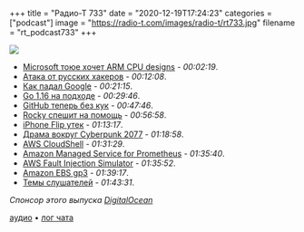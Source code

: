 +++
title = "Радио-Т 733"
date = "2020-12-19T17:24:23"
categories = ["podcast"]
image = "https://radio-t.com/images/radio-t/rt733.jpg"
filename = "rt_podcast733"
+++

![](https://radio-t.com/images/radio-t/rt733.jpg)

- [Microsoft тоюе хочет ARM CPU designs](https://arstechnica.com/gadgets/2020/12/microsoft-may-be-developing-its-own-in-house-arm-cpu-designs/) - *00:02:19*.
- [Атака от русских хакеров](https://www.wsj.com/articles/hack-suggests-new-scope-sophistication-for-cyberattacks-11608251360) - *00:12:08*.
- [Как падал Google](https://status.cloud.google.com/incident/zall/20013) - *00:21:15*.
- [Go 1.16 на подходе](https://tip.golang.org/doc/go1.16) - *00:29:46*.
- [GitHub теперь без кук](https://github.blog/2020-12-17-no-cookie-for-you/) - *00:47:46*.
- [Rocky спешит на помощь](https://github.com/rocky-linux/rocky) - *00:56:58*.
- [iPhone Flip утек](https://www.tomsguide.com/news/forget-iphone-13-foldable-iphone-release-date-just-leaked) - *01:13:17*.
- [Драма вокруг Cyberpunk 2077](https://www.wsj.com/articles/cyberpunk-2077-is-taken-off-playstation-store-players-offered-refunds-11608313984?mod=tech_lead_pos10) - *01:18:58*.
- [AWS CloudShell](https://aws.amazon.com/blogs/aws/aws-cloudshell-command-line-access-to-aws-resources/) - *01:31:29*.
- [Amazon Managed Service for Prometheus](https://aws.amazon.com/prometheus/) - *01:35:40*.
- [AWS Fault Injection Simulator](https://aws.amazon.com/fis/) - *01:35:52*.
- [Amazon EBS gp3](https://aws.amazon.com/blogs/aws/new-amazon-ebs-gp3-volume-lets-you-provision-performance-separate-from-capacity-and-offers-20-lower-price/) - *01:39:17*.
- [Темы слушателей](https://radio-t.com/p/2020/12/15/prep-733/) - *01:43:31*.

*Спонсор этого выпуска [DigitalOcean](https://www.digitalocean.com)*


[аудио](https://cdn.radio-t.com/rt_podcast733.mp3) • [лог чата](https://chat.radio-t.com/logs/radio-t-733.html)
<audio src="https://cdn.radio-t.com/rt_podcast733.mp3" preload="none"></audio>
